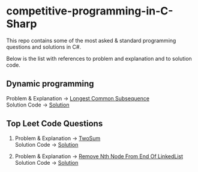# competitive-programming-in-C-Sharp

This repo contains some of the most asked & standard programming questions and solutions in C#.

Below is the list with references to problem and explanation and to solution code.

## Dynamic programming
Problem & Explanation -> [Longest Common Subsequence](DynamicProgramming/LongestCommonSubsequence.md)   
Solution Code -> [Solution](DynamicProgramming/LongestCommonSubsequence.cs)  

## Top Leet Code Questions 
1. Problem & Explanation -> [TwoSum](TopLeetCode/TwoSum/ProblemAndExplanation.md)   
Solution Code -> [Solution](TopLeetCode/TwoSum/Solution.cs)   

2. Problem & Explanation -> [Remove Nth Node From End Of LinkedList](TopLeetCode/RemoveNthNodeFromEndLinkedList/ProblemAndExplanation.md)  
Solution Code -> [Solution](TopLeetCode/RemoveNthNodeFromEndLinkedList/Solution.cs)
